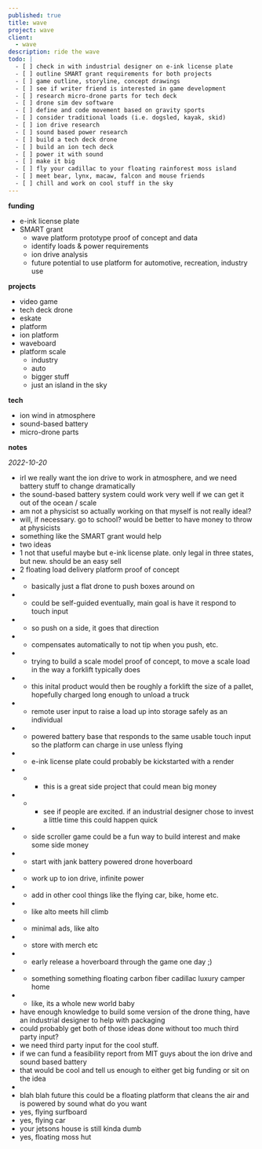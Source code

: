 ```yaml
---
published: true
title: wave
project: wave
client:
  - wave
description: ride the wave
todo: |
  - [ ] check in with industrial designer on e-ink license plate
  - [ ] outline SMART grant requirements for both projects
  - [ ] game outline, storyline, concept drawings
  - [ ] see if writer friend is interested in game development
  - [ ] research micro-drone parts for tech deck
  - [ ] drone sim dev software
  - [ ] define and code movement based on gravity sports
  - [ ] consider traditional loads (i.e. dogsled, kayak, skid)
  - [ ] ion drive research
  - [ ] sound based power research
  - [ ] build a tech deck drone
  - [ ] build an ion tech deck
  - [ ] power it with sound
  - [ ] make it big
  - [ ] fly your cadillac to your floating rainforest moss island
  - [ ] meet bear, lynx, macaw, falcon and mouse friends
  - [ ] chill and work on cool stuff in the sky
---
```

**funding**  
- e-ink license plate  
- SMART grant  
  - wave platform prototype proof of concept and data  
  - identify loads & power requirements    
  - ion drive analysis  
  - future potential to use platform for automotive, recreation, industry use    
  
  
**projects**  
- video game  
- tech deck drone  
- eskate  
- platform  
- ion platform  
- waveboard  
- platform scale  
  - industry  
  - auto  
  - bigger stuff  
  - just an island in the sky  
  
   
**tech**  
- ion wind in atmosphere  
- sound-based battery  
- micro-drone parts  
    
    
**notes**  
  
*2022-10-20*  
  
- irl we really want the ion drive to work in atmosphere, and we need battery stuff to change dramatically  
- the sound-based battery system could work very well if we can get it out of the ocean / scale  
- am not a physicist so actually working on that myself is not really ideal?  
- will, if necessary. go to school?  would be better to have money to throw at physicists  
- something like the SMART grant would help  
- two ideas  
- 1 not that useful maybe but e-ink license plate. only legal in three states, but new. should be an easy sell  
- 2 floating load delivery platform proof of concept  
- - basically just a flat drone to push boxes around on  
- - could be self-guided eventually, main goal is have it respond to touch input  
- - so push on a side, it goes that direction  
- - compensates automatically to not tip when you push, etc.  
- - trying to build a scale model proof of concept, to move a scale load in the way a forklift typically does  
- - this inital product would then be roughly a forklift the size of a pallet, hopefully charged long enough to unload a truck  
- - remote user input to raise a load up into storage safely as an individual  
- - powered battery base that responds to the same usable touch input so the platform can charge in use unless flying  
- * e-ink license plate could probably be kickstarted with a render  
- - - this is a great side project that could mean big money  
- - - see if people are excited.  if an industrial designer chose to invest a little time this could happen quick  
- * side scroller game could be a fun way to build interest and make some side money  
- - start with jank battery powered drone hoverboard  
- - work up to ion drive, infinite power  
- - add in other cool things like the flying car, bike, home etc.  
- - like alto meets hill climb  
- - minimal ads, like alto  
- - store with merch etc  
- - early release a hoverboard through the game one day ;)  
- * something something floating carbon fiber cadillac luxury camper home  
- - like, its a whole new world baby  
- have enough knowledge to build some version of the drone thing, have an industrial designer to help with packaging  
- could probably get both of those ideas done without too much third party input?  
- we need third party input for the cool stuff.    
- if we can fund a feasibility report from MIT guys about the ion drive and sound based battery  
- that would be cool and tell us enough to either get big funding or sit on the idea  
-  
- blah blah future this could be a floating platform that cleans the air and is powered by sound what do you want  
- yes, flying surfboard  
- yes, flying car  
- your jetsons house is still kinda dumb  
- yes, floating moss hut  